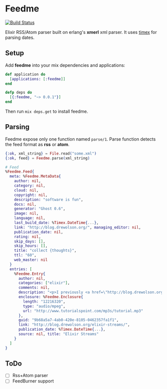 Feedme
======
[![Build Status](https://travis-ci.org/umurgdk/elixir-feedme.svg?branch=master)](https://travis-ci.org/umurgdk/elixir-feedme)

Elixir RSS/Atom parser built on erlang's **xmerl** xml parser. It uses [timex](https://github.com/bitwalker/timex) for parsing dates.

## Setup

Add **feedme** into your mix dependencies and applications:

```elixir
def application do
  [applications: [:feedme]]
end

defp deps do
  [{:feedme, "~> 0.0.1"}]
end
```
Then run ```mix deps.get``` to install feedme.

## Parsing

Feedme expose only one function named ```parse/1```. Parse function detects the feed format as **rss** or **atom**.

```elixir
{:ok, xml_string} = File.read("some.xml")
{:ok, feed} = Feedme.parse(xml_string)

# Feed
%Feedme.Feed{
  meta: %Feedme.MetaData{
    author: nil,
    category: nil,
    cloud: nil,
    copyright: nil,
    description: "software is fun",
    docs: nil,
    generator: "Ghost 0.6",
    image: nil,
    language: nil,
    last_build_date: %Timex.DateTime{...},
    link: "http://blog.drewolson.org/", managing_editor: nil,
    publication_date: nil, 
    rating: nil,
    skip_days: [],
    skip_hours: [],
    title: "collect {thoughts}",
    ttl: "60",
    web_master: nil
  }
  entries: [
    %Feedme.Entry{
      author: nil,
      categories: ["elixir"],
      comments: nil,
      description: "<p>I previously <a href=\"http://blog.drewolson.org/the-value-of-explicitness/\">wrote</a> about explicitness in Elixir. One of my favorite ways the language embraces explicitness is in its distinction between eager and lazy operations on collections. Any time you use the <code>Enum</code> module, you're performing an eager operation. Your collection will be transformed/mapped/enumerated immediately. When you use</p>",
      enclosure: %Feedme.Enclosure{
        length: "12216320",
        type: "audio/mpeg",
        url: "http://www.tutorialspoint.com/mp3s/tutorial.mp3"
      },
      guid: "9b68a5a7-4ab0-420e-8105-0462357fa1f1",
      link: "http://blog.drewolson.org/elixir-streams/",
      publication_date: %Timex.DateTime{...},
      source: nil, title: "Elixir Streams"
    }
  ]
}
```

## ToDo

- [ ] Rss+Atom parser
- [ ] FeedBurner support

